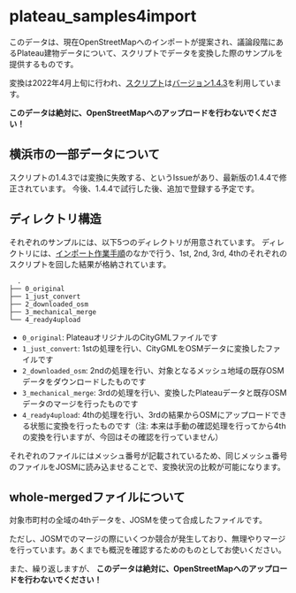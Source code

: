 # plateau_samples4import
このデータは、現在OpenStreetMapへのインポートが提案され、議論段階にあるPlateau建物データについて、スクリプトでデータを変換した際のサンプルを提供するものです。

変換は2022年4月上旬に行われ、[スクリプト](https://github.com/yuuhayashi/citygml-osm)は[バージョン1.4.3](https://github.com/yuuhayashi/citygml-osm/releases/tag/v1.4.3)を利用しています。

**このデータは絶対に、OpenStreetMapへのアップロードを行わないでください！**

## 横浜市の一部データについて
スクリプトの1.4.3では変換に失敗する、というIssueがあり、最新版の1.4.4で修正されています。
今後、1.4.4で試行した後、追加で登録する予定です。

## ディレクトリ構造
それぞれのサンプルには、以下5つのディレクトリが用意されています。
ディレクトリには、[インポート作業手順](https://qiita.com/nyampire/items/1c10afdd36750c87154d)のなかで行う、1st, 2nd, 3rd, 4thのそれぞれのスクリプトを回した結果が格納されています。

```
  .
├── 0_original
├── 1_just_convert
├── 2_downloaded_osm
├── 3_mechanical_merge
└── 4_ready4upload
```

* `0_original`: PlateauオリジナルのCityGMLファイルです
* `1_just_convert`: 1stの処理を行い、CityGMLをOSMデータに変換したファイルです
* `2_downloaded_osm`: 2ndの処理を行い、対象となるメッシュ地域の既存OSMデータをダウンロードしたものです
* `3_mechanical_merge`: 3rdの処理を行い、変換したPlateauデータと既存OSMデータのマージを行ったものです
* `4_ready4upload`: 4thの処理を行い、3rdの結果からOSMにアップロードできる状態に変換を行ったものです（注: 本来は手動の確認処理を行ってから4thの変換を行いますが、今回はその確認を行っていません）

それぞれのファイルにはメッシュ番号が記載されているため、同じメッシュ番号のファイルをJOSMに読み込ませることで、変換状況の比較が可能になります。

## whole-mergedファイルについて
対象市町村の全域の4thデータを、JOSMを使って合成したファイルです。

ただし、JOSMでのマージの際にいくつか競合が発生しており、無理やりマージを行っています。あくまでも概況を確認するためのものとしてお使いください。

また、繰り返しますが、 **このデータは絶対に、OpenStreetMapへのアップロードを行わないでください！**
